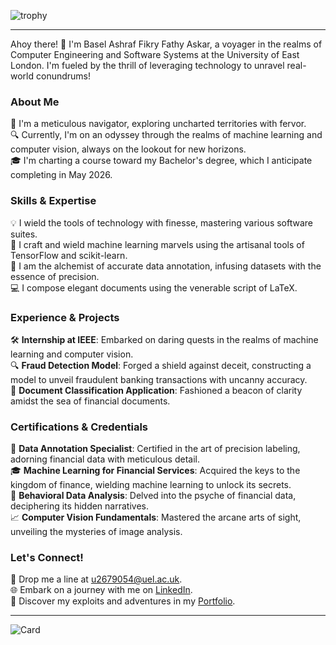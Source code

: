 ![trophy](https://github-profile-trophy.vercel.app/?username=BaselAshraf81&theme=darkhub&no-bg=true&no-frame=true)

---

Ahoy there! 👋 I'm Basel Ashraf Fikry Fathy Askar, a voyager in the realms of Computer Engineering and Software Systems at the University of East London. I'm fueled by the thrill of leveraging technology to unravel real-world conundrums!

### About Me
🚀 I'm a meticulous navigator, exploring uncharted territories with fervor.  
🔍 Currently, I'm on an odyssey through the realms of machine learning and computer vision, always on the lookout for new horizons.  
🎓 I'm charting a course toward my Bachelor's degree, which I anticipate completing in May 2026.

### Skills & Expertise
💡 I wield the tools of technology with finesse, mastering various software suites.  
🤖 I craft and wield machine learning marvels using the artisanal tools of TensorFlow and scikit-learn.  
🔬 I am the alchemist of accurate data annotation, infusing datasets with the essence of precision.  
💻 I compose elegant documents using the venerable script of LaTeX.

### Experience & Projects
🛠️ **Internship at IEEE**: Embarked on daring quests in the realms of machine learning and computer vision.  
🔍 **Fraud Detection Model**: Forged a shield against deceit, constructing a model to unveil fraudulent banking transactions with uncanny accuracy.  
📑 **Document Classification Application**: Fashioned a beacon of clarity amidst the sea of financial documents.

### Certifications & Credentials
🏅 **Data Annotation Specialist**: Certified in the art of precision labeling, adorning financial data with meticulous detail.  
🎓 **Machine Learning for Financial Services**: Acquired the keys to the kingdom of finance, wielding machine learning to unlock its secrets.  
🔑 **Behavioral Data Analysis**: Delved into the psyche of financial data, deciphering its hidden narratives.  
📈 **Computer Vision Fundamentals**: Mastered the arcane arts of sight, unveiling the mysteries of image analysis.

### Let's Connect!
📧 Drop me a line at u2679054@uel.ac.uk.  
🌐 Embark on a journey with me on [LinkedIn](https://www.linkedin.com/in/basel-askar-920248156/).  
📝 Discover my exploits and adventures in my [Portfolio](your-portfolio-website).

---

![Card](https://github-readme-stats-git-masterrstaa-rickstaa.vercel.app/api?username=BaselAshraf81&count_private=false&show_icons=true&bg_color=22272E&text_color=9F9F9F)
